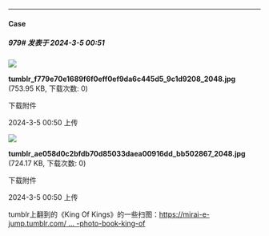 ﻿
*****

####  Case  
##### 979#       发表于 2024-3-5 00:51

<img src="https://img.saraba1st.com/forum/202403/05/005049qs72x6uz1sffzu7e.jpg" referrerpolicy="no-referrer">

<strong>tumblr_f779e70e1689f6f0eff0ef9da6c445d5_9c1d9208_2048.jpg</strong> (753.95 KB, 下载次数: 0)

下载附件

2024-3-5 00:50 上传

<img src="https://img.saraba1st.com/forum/202403/05/005050lmp3rryghpxrtxwg.jpg" referrerpolicy="no-referrer">

<strong>tumblr_ae058d0c2bfdb70d85033daea00916dd_bb502867_2048.jpg</strong> (724.17 KB, 下载次数: 0)

下载附件

2024-3-5 00:50 上传

tumblr上翻到的《King Of Kings》的一些扫图：[https://mirai-e-jump.tumblr.com/ ... -photo-book-king-of](https://mirai-e-jump.tumblr.com/post/743787202901852160/ohsama-sentai-king-ohger-photo-book-king-of)

